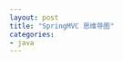 ```yaml
---
layout: post
title: "SpringMVC 思维导图"
categories:
- java
---
```



<script language="javascript" type="text/javascript"> 
window.location.href='http://www.fmeng.me/mindmap-html/springmvc.html';
</script>




